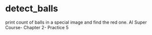 # detect_balls
print count of balls in a special image and find the red one. AI Super Course- Chapter 2- Practice 5

